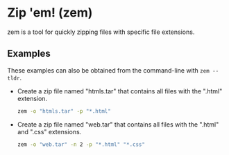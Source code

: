 # Zip 'em! (zem)
zem is a tool for quickly zipping files with specific file extensions.

## Examples
These examples can also be obtained from the command-line with `zem --tldr`.

- Create a zip file named "htmls.tar" that contains all files with the ".html" extension.
  ```bash
  zem -o "htmls.tar" -p "*.html"
  ```

- Create a zip file named "web.tar" that contains all files with the ".html" and ".css" extensions.
  ```bash
  zem -o "web.tar" -n 2 -p "*.html" "*.css"
  ```
